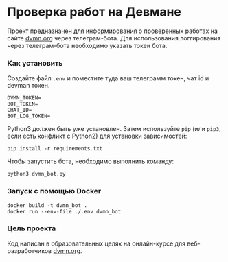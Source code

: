 # Проверка работ на Девмане

Проект предназначен для информирования о проверенных работах на сайте [dvmn.org](https://dvmn.org/) через телеграм-бота. Для использования логгирования через телеграм-бота необходимо указать токен бота.

### Как установить

Создайте файл `.env` и поместите туда ваш телеграмм токен, чат id и devman токен.

```env
DVMN_TOKEN=
BOT_TOKEN=
CHAT_ID=
BOT_LOG_TOKEN=
```

Python3 должен быть уже установлен.
Затем используйте `pip` (или `pip3`, если есть конфликт с Python2) для установки зависимостей:

```env
pip install -r requirements.txt
```

Чтобы запустить бота, необходимо выполнить команду:

```env
python3 dvmn_bot.py
```
### Запуск с помощью Docker

```env
docker build -t dvmn_bot .
docker run --env-file ./.env dvmn_bot
```

### Цель проекта

Код написан в образовательных целях на онлайн-курсе для веб-разработчиков [dvmn.org](https://dvmn.org/).
